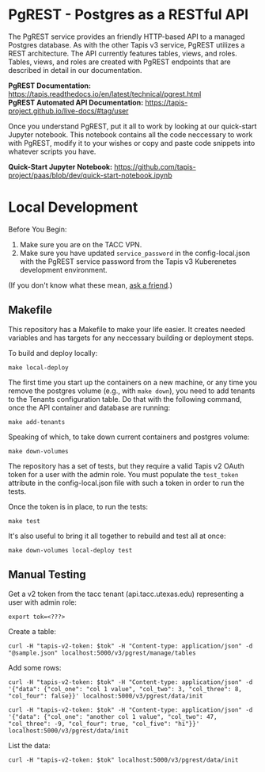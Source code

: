 PgREST - Postgres as a RESTful API
========================================
The PgREST service provides an friendly HTTP-based API to a managed Postgres database. As with the other Tapis v3 service, PgREST utilizes a REST architecture. The API currently features tables, views, and roles. Tables, views, and roles are created with PgREST endpoints that are described in detail in our documentation.
  
**PgREST Documentation:** https://tapis.readthedocs.io/en/latest/technical/pgrest.html  
**PgREST Automated API Documentation:** https://tapis-project.github.io/live-docs/#tag/user

Once you understand PgREST, put it all to work by looking at our quick-start Jupyter notebook. This notebook contains all the code neccessary to work with PgREST, modify it to your wishes or copy and paste code snippets into whatever scripts you have.

**Quick-Start Jupyter Notebook:** https://github.com/tapis-project/paas/blob/dev/quick-start-notebook.ipynb


Local Development
=================
Before You Begin:
1. Make sure you are on the TACC VPN.
2. Make sure you have updated ``service_password`` in the config-local.json with the PgREST
service password from the Tapis v3 Kuberenetes development environment. 
   
(If you don't know what these mean, [ask a friend](https://tacc-cloud.slack.com).) 


Makefile
--------
This repository has a Makefile to make your life easier. It creates needed variables and has
targets for any neccessary building or deployment steps.

To build and deploy locally:  
```
make local-deploy
```
The first time you start up the containers on a new machine, or any time you remove the
postgres volume (e.g., with `make down`), you need to add tenants to the Tenants configuration
table. Do that with the following command, once the API container and database are running:
```
make add-tenants
```

Speaking of which, to take down current containers and postgres volume:  
```
make down-volumes
```

The repository has a set of tests, but they require a valid Tapis v2 OAuth token for a user
with the admin role. You must populate the ``test_token`` attribute in the config-local.json file
with such a token in order to run the tests.

Once the token is in place, to run the tests:  
```
make test
```

It's also useful to bring it all together to rebuild and test all at once:  
```
make down-volumes local-deploy test
```


Manual Testing
--------------
Get a v2 token from the tacc tenant (api.tacc.utexas.edu) representing a user with admin role:
```
export tok=<???>
```
Create a table:
```
curl -H "tapis-v2-token: $tok" -H "Content-type: application/json" -d "@sample.json" localhost:5000/v3/pgrest/manage/tables
```
Add some rows:
```
curl -H "tapis-v2-token: $tok" -H "Content-type: application/json" -d '{"data": {"col_one": "col 1 value", "col_two": 3, "col_three": 8, "col_four": false}}' localhost:5000/v3/pgrest/data/init

curl -H "tapis-v2-token: $tok" -H "Content-type: application/json" -d '{"data": {"col_one": "another col 1 value", "col_two": 47, "col_three": -9, "col_four": true, "col_five": "hi"}}' localhost:5000/v3/pgrest/data/init
```
List the data:
```
curl -H "tapis-v2-token: $tok" localhost:5000/v3/pgrest/data/init
```
